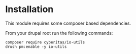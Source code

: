 # Installation
This module requires some composer based dependencies.

From your drupal root run the following commands:

    composer require cyberitas/io-utils
    drush pm:enable -y io-utils
